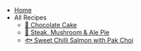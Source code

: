 - [Home](/)
- All Recipes
  - [🍫 Chocolate Cake](recipes/chocolate-cake.md)
  - [🥧 Steak, Mushroom & Ale Pie](recipes/steak-mushroom-pie.md)
  - [🐟 Sweet Chilli Salmon with Pak Choi](recipes/sweet-chilli-salmon.md)


